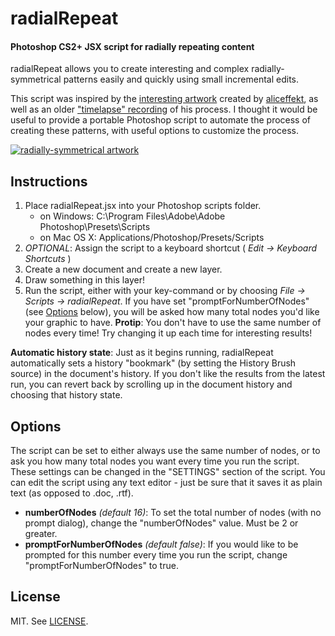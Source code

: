 radialRepeat
============
#### Photoshop CS2+ JSX script for radially repeating content

radialRepeat allows you to create interesting and complex radially-symmetrical patterns easily and quickly using small incremental edits.

This script was inspired by the [interesting artwork](http://wiki.xxiivv.com/The%20flactals) created by [aliceffekt](https://github.com/aliceffekt), as well as an older ["timelapse" recording](http://www.youtube.com/watch?v=iu0ODV8scH4) of his process.  I thought it would be useful to provide a portable Photoshop script to automate the process of creating these patterns, with useful options to customize the process.

[![radially-symmetrical artwork](http://wiki.xxiivv.com/img/diary/385.jpg "Aliceffekt - Rainise")](http://wiki.xxiivv.com/The%20flactals)

Instructions
------------
1. Place radialRepeat.jsx into your Photoshop scripts folder.
	* on Windows: C:\Program Files\Adobe\Adobe Photoshop\Presets\Scripts
	* on Mac OS X:  Applications/Photoshop/Presets/Scripts
2. *OPTIONAL*: Assign the script to a keyboard shortcut ( *Edit -> Keyboard Shortcuts* )
3. Create a new document and create a new layer.
4. Draw something in this layer!
5. Run the script, either with your key-command or by choosing *File -> Scripts -> radialRepeat*.  If you have set "promptForNumberOfNodes"  (see [Options](#options) below), you will be asked how many total nodes you'd like your graphic to have.  **Protip**:  You don't have to use the same number of nodes every time!  Try changing it up each time for interesting results!

**Automatic history state**:  Just as it begins running, radialRepeat automatically sets a history "bookmark" (by setting the History Brush source) in the document's history.  If you don't like the results from the latest run, you can revert back by scrolling up in the document history and choosing that history state.

Options
-------

The script can be set to either always use the same number of nodes, or to ask you how many total nodes you want every time you run the script.  These settings can be changed in the "SETTINGS" section of the script.  You can edit the script using any text editor - just be sure that it saves it as plain text (as opposed to .doc, .rtf).

* **numberOfNodes** *(default 16)*: To set the total number of nodes (with no prompt dialog), change the "numberOfNodes" value.  Must be 2 or greater.
* **promptForNumberOfNodes** *(default false)*: If you would like to be prompted for this number every time you run the script, change "promptForNumberOfNodes" to true.

License
-------
MIT.  See [LICENSE](LICENSE).
